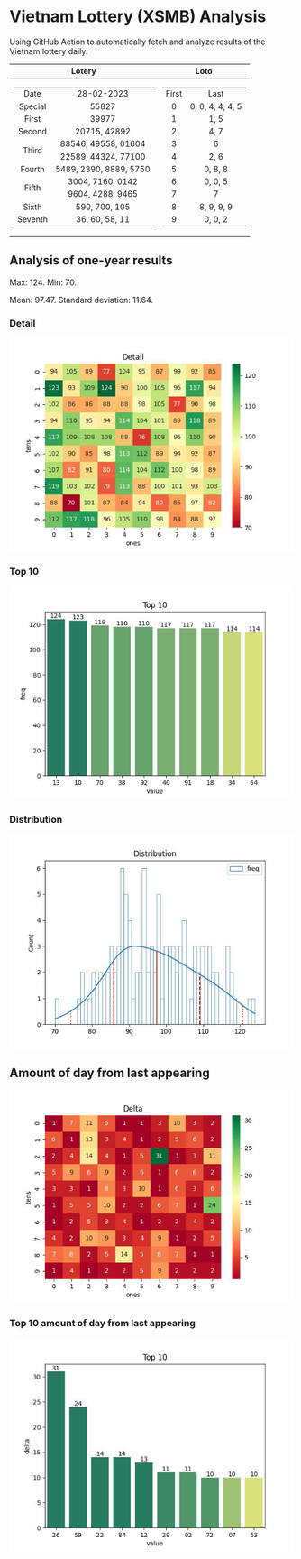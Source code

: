 # Vietnam Lottery (XSMB) Analysis

Using GitHub Action to automatically fetch and analyze results of the Vietnam lottery daily.

| Lotery      | Loto |
| :-----------: | :-----------: |
| <table><tr><td>Date</td><td>28-02-2023</td></tr><tr><td>Special</td><td>55827</td></tr><tr><td>First</td><td>39977</td></tr><tr><td>Second</td><td>20715, 42892</td></tr><tr><td rowspan="2">Third</td><td>88546, 49558, 01604</td></tr><tr><td>22589, 44324, 77100</td></tr><tr><td>Fourth</td><td>5489, 2390, 8889, 5750</td></tr><tr><td rowspan="2">Fifth</td><td>3004, 7160, 0142</td></tr><tr><td>9604, 4288, 9465</td></tr><tr><td>Sixth</td><td>590, 700, 105</td></tr><tr><td>Seventh</td><td>36, 60, 58, 11</td></tr></table> | <table><tr><td>First</td><td>Last</td></tr><tr><td>0</td><td>0, 0, 4, 4, 4, 5</td></tr><tr><td>1</td><td>1, 5</td></tr><tr><td>2</td><td>4, 7</td></tr><tr><td>3</td><td>6</td></tr><tr><td>4</td><td>2, 6</td></tr><tr><td>5</td><td>0, 8, 8</td></tr><tr><td>6</td><td>0, 0, 5</td></tr><tr><td>7</td><td>7</td></tr><tr><td>8</td><td>8, 9, 9, 9</td></tr><tr><td>9</td><td>0, 0, 2</td></tr></table> |

<h2>Analysis of one-year results</h2>

Max: 124. Min: 70.

Mean: 97.47. Standard deviation: 11.64.

<h3>Detail</h3>

![Detail](images/heatmap.jpg)

<h3>Top 10</h3>

![Top 10](images/top-10.jpg)

<h3>Distribution</h3>

![Distribution](images/distribution.jpg)

<h2>Amount of day from last appearing</h2>

![Delta](images/delta.jpg)

<h3>Top 10 amount of day from last appearing</h3>

![Delta top 10](images/delta_top_10.jpg)